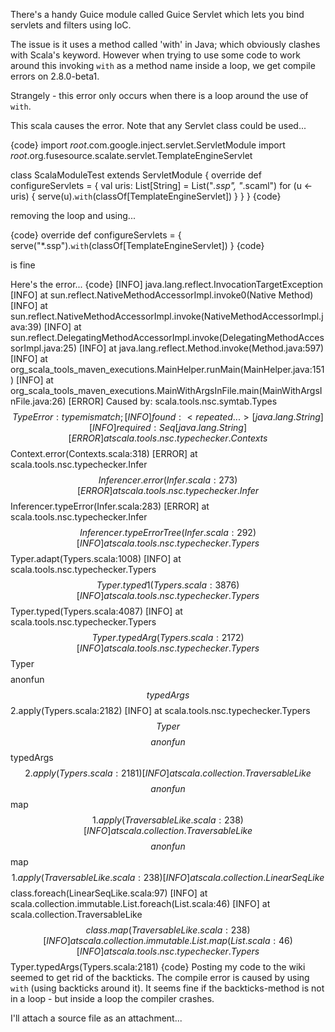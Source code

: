 There's a handy Guice module called Guice Servlet which lets you bind servlets and filters using IoC.

The issue is it uses a method called 'with' in Java; which obviously clashes with Scala's keyword. However when trying to use some code to work around this invoking `with` as a method name inside a loop, we get compile errors on 2.8.0-beta1.

Strangely - this error only occurs when there is a loop around the use of `with`.

This scala causes the error. Note that any Servlet class could be used...

{code}
import _root_.com.google.inject.servlet.ServletModule
import _root_.org.fusesource.scalate.servlet.TemplateEngineServlet

class ScalaModuleTest extends ServletModule {
  override def configureServlets = {
    val uris: List[String] = List("*.ssp", "*.scaml")
    for (u <- uris) {
      serve(u).`with`(classOf[TemplateEngineServlet])
    }
  }
}
{code}

removing the loop and using...

{code}
  override def configureServlets = {
    serve("*.ssp").`with`(classOf[TemplateEngineServlet])
  }
{code}

is fine


Here's the error...
{code}
[INFO] java.lang.reflect.InvocationTargetException
[INFO]  at sun.reflect.NativeMethodAccessorImpl.invoke0(Native Method)
[INFO]  at sun.reflect.NativeMethodAccessorImpl.invoke(NativeMethodAccessorImpl.java:39)
[INFO]  at sun.reflect.DelegatingMethodAccessorImpl.invoke(DelegatingMethodAccessorImpl.java:25)
[INFO]  at java.lang.reflect.Method.invoke(Method.java:597)
[INFO]  at org_scala_tools_maven_executions.MainHelper.runMain(MainHelper.java:151)
[INFO]  at org_scala_tools_maven_executions.MainWithArgsInFile.main(MainWithArgsInFile.java:26)
[ERROR] Caused by: scala.tools.nsc.symtab.Types$$TypeError: type mismatch;
[INFO]  found   : <repeated...>[java.lang.String]
[INFO]  required: Seq[java.lang.String]
[ERROR]         at scala.tools.nsc.typechecker.Contexts$$Context.error(Contexts.scala:318)
[ERROR]         at scala.tools.nsc.typechecker.Infer$$Inferencer.error(Infer.scala:273)
[ERROR]         at scala.tools.nsc.typechecker.Infer$$Inferencer.typeError(Infer.scala:283)
[ERROR]         at scala.tools.nsc.typechecker.Infer$$Inferencer.typeErrorTree(Infer.scala:292)
[INFO]  at scala.tools.nsc.typechecker.Typers$$Typer.adapt(Typers.scala:1008)
[INFO]  at scala.tools.nsc.typechecker.Typers$$Typer.typed1(Typers.scala:3876)
[INFO]  at scala.tools.nsc.typechecker.Typers$$Typer.typed(Typers.scala:4087)
[INFO]  at scala.tools.nsc.typechecker.Typers$$Typer.typedArg(Typers.scala:2172)
[INFO]  at scala.tools.nsc.typechecker.Typers$$Typer$$$$anonfun$$typedArgs$$2.apply(Typers.scala:2182)
[INFO]  at scala.tools.nsc.typechecker.Typers$$Typer$$$$anonfun$$typedArgs$$2.apply(Typers.scala:2181)
[INFO]  at scala.collection.TraversableLike$$$$anonfun$$map$$1.apply(TraversableLike.scala:238)
[INFO]  at scala.collection.TraversableLike$$$$anonfun$$map$$1.apply(TraversableLike.scala:238)
[INFO]  at scala.collection.LinearSeqLike$$class.foreach(LinearSeqLike.scala:97)
[INFO]  at scala.collection.immutable.List.foreach(List.scala:46)
[INFO]  at scala.collection.TraversableLike$$class.map(TraversableLike.scala:238)
[INFO]  at scala.collection.immutable.List.map(List.scala:46)
[INFO]  at scala.tools.nsc.typechecker.Typers$$Typer.typedArgs(Typers.scala:2181)
{code}
Posting my code to the wiki seemed to get rid of the backticks. The compile error is caused by using `with` (using backticks around it). It seems fine if the backticks-method is not in a loop - but inside a loop the compiler crashes.

I'll attach a source file as an attachment...

